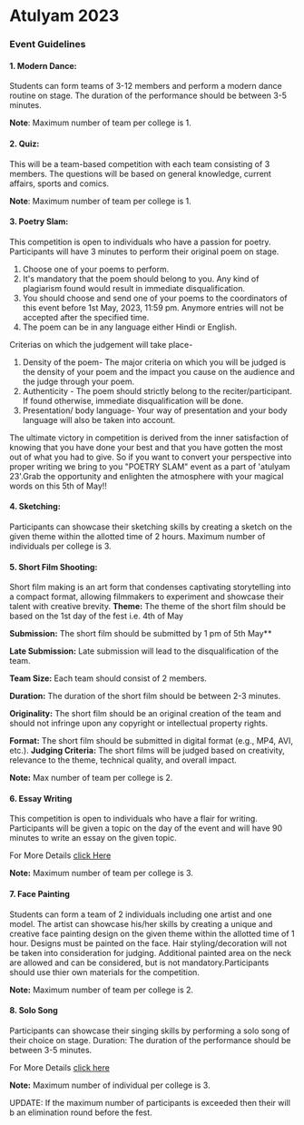 # Atulyam 2023

### Event Guidelines 

#### 1. Modern Dance:
 Students can form teams of 3-12 members and perform a modern dance routine on stage. The duration of the performance should be between 3-5 minutes.

**Note**: Maximum number of team per college is 1.

#### 2.  Quiz:
This will be a team-based competition with each team consisting of 3 members. The questions will be based on general knowledge, current affairs, sports and comics. 

**Note**: Maximum number of team per college is 1.

#### 3. Poetry Slam:
This competition is open to individuals who have a passion for poetry. Participants will have 3 minutes to perform their original poem on stage.
1) Choose one of your poems to perform.
2) It's mandatory that the poem should belong to you. Any kind of plagiarism found would result in immediate disqualification.
3)  You should choose and send one of your poems to the coordinators of this event before 1st May, 2023, 11:59 pm. Anymore entries will not be accepted after the specified time.
4) The poem can be in any language either Hindi or English. 

Criterias on which the judgement will take place-
1) Density of the poem- 
The major criteria on which you will be judged is the density of your poem and the impact you cause on the audience and the judge through your poem.
2) Authenticity - 
The poem should strictly belong to the reciter/participant. If found otherwise, immediate disqualification will be done. 
3) Presentation/ body language-
Your way of presentation and your body language will also be taken into account.

The ultimate victory in competition is derived from the inner satisfaction of knowing that you have done your best and that you have gotten the most out of what you had to give. So if you want to convert your perspective into proper writing we bring to you "POETRY SLAM" event as a part of 'atulyam 23'.Grab the opportunity and enlighten the atmosphere with your magical words on this 5th of May!!


#### 4. Sketching: 
Participants can showcase their sketching skills by creating a sketch on the given theme within the allotted time of 2 hours.
Maximum number of individuals per college is 3.

#### 5. Short Film Shooting: 
Short film making is an art form that condenses captivating storytelling into a compact format, allowing filmmakers to experiment and showcase their talent with creative brevity.
**Theme:** The theme of the short film should be based on the 1st day of the fest i.e. 4th of May

**Submission:** The short film should be submitted by 1 pm of 5th May**

**Late Submission:** Late submission will lead to the disqualification of the team.

**Team Size:** Each team should consist of 2 members.

**Duration:** The duration of the short film should be between 2-3 minutes.

**Originality:** The short film should be an original creation of the team and should not infringe upon any copyright or intellectual property rights.

**Format:** The short film should be submitted in digital format (e.g., MP4, AVI, etc.).
**Judging Criteria:** The short films will be judged based on creativity, relevance to the theme, technical quality, and overall impact.

**Note:** Max number of team per college is 2. 

#### 6. Essay Writing
This competition is open to individuals who have a flair for writing. Participants will be given a topic on the day of the event and will have 90 minutes to write an essay on the given topic. 

For More Details [click Here](https://drive.google.com/file/d/1Y_rrJqbp2ax2gT7N_Ut85oB5PajdBZp1/view?usp=sharing)

**Note:** Maximum number of team per college is 3.

#### 7. Face Painting
Students can form a team of 2 individuals including one artist and one model. The artist can showcase his/her skills by creating a unique and creative face painting design on the given theme within the allotted time of 1 hour. Designs must be painted on the face. Hair styling/decoration will not be taken into consideration for judging. Additional painted area on the neck are allowed and can be considered, but is not mandatory.Participants should use thier own materials for the competition.


**Note:** Maximum number of team per college is 2.

#### 8. Solo Song
Participants can showcase their singing skills by performing a solo song of their choice on stage. 
Duration: The duration of the performance should be between 3-5 minutes.

For More Details [click here](https://drive.google.com/file/d/1W7w-wcOeNK3fQssOBEPN-qXMaO07qoLR/view?usp=sharing) 

**Note:** Maximum number of individual per college is 3.



UPDATE: If the maximum number of participants is  exceeded then their will b an elimination round before the fest.
